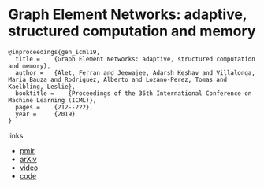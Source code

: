# Graph Element Networks: adaptive, structured computation and memory

```
@inproceedings{gen_icml19,
  title = 	 {Graph Element Networks: adaptive, structured computation and memory},
  author = 	 {Alet, Ferran and Jeewajee, Adarsh Keshav and Villalonga, Maria Bauza and Rodriguez, Alberto and Lozano-Perez, Tomas and Kaelbling, Leslie},
  booktitle = 	 {Proceedings of the 36th International Conference on Machine Learning (ICML)},
  pages = 	 {212--222},
  year = 	 {2019}
}
```

links
- [pmlr](http://proceedings.mlr.press/v97/alet19a.html)
- [arXiv](https://arxiv.org/abs/1904.09019)
- [video](https://videoken.com/embed/-COX4Por6H0?tocitem=71)
- [code](https://github.com/FerranAlet/graph_element_networks)

